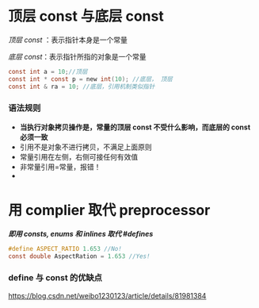 # 顶层 const 与底层 const


*顶层 const* ：表示指针本身是一个常量

*底层 const*：表示指针所指的对象是一个常量


```c
const int a = 10;//顶层
const int * const p = new int(10); //底层， 顶层
const int & ra = 10; //底层，引用机制类似指针
```



### 语法规则

- **当执行对象拷贝操作是，常量的顶层 const 不受什么影响，而底层的 const 必须一致**
- 引用不是对象不进行拷贝，不满足上面原则
- 常量引用在左侧，右侧可接任何有效值
- 非常量引用=常量，报错！
- 




# 用 complier 取代 preprocessor


***即用 consts, enums 和 inlines 取代  \#defines***


```c
#define ASPECT_RATIO 1.653 //No!
const double AspectRation = 1.653 //Yes!
```



### define 与 const 的优缺点

  https://blog.csdn.net/weibo1230123/article/details/81981384 





  




